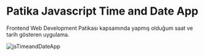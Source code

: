 # Patika Javascript Time and Date App
Frontend Web Development Patikası kapsamında yapmış olduğum saat ve tarih gösteren uygulama.

![jsTimeandDateApp](https://prnt.sc/1ztqtup)
